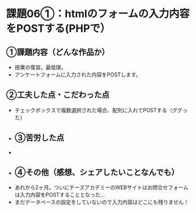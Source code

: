 # 課題06①：htmlのフォームの入力内容をPOSTする(PHPで）
## ①課題内容（どんな作品か）
- 授業の復習。最低限。
- アンケートフォームに入力された内容をPOSTします。
## ②工夫した点・こだわった点
- チェックボックスで複数選択された場合、配列に入れてPOSTする（ググった）
- ## ③苦労した点
- 
- ## ④その他（感想、シェアしたいことなんでも）
- あれから2ヶ月。ついにチーズアカデミーのWEBサイトはお問合せフォームは入力内容をPOSTすることとなった…
- まだデータベースの設定をしていないので入力内容はどこにも残りません！
